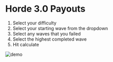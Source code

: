 # Horde 3.0 Payouts

1. Select your difficulty
2. Select your starting wave from the dropdown
3. Select any waves that you failed 
4. Select the highest completed wave
5. Hit calculate

![demo](http://i.imgur.com/EOrq4Ys.png)
